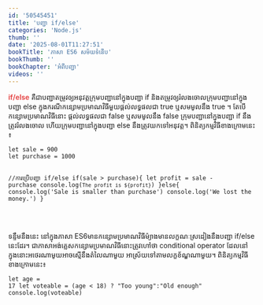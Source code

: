 ```yaml
---
id: '50545451'
title: 'បញ្ជា if/else'
categories: 'Node.js'
thumb: ''
date: '2025-08-01T11:27:51'
bookTitle: 'ភាសា​ ES6 សម័យ​ទំនើប'
bookThumb: ''
bookChapter: 'អំពី​បញ្ជា'
videos: ''
---
```

<p><span style="color:hsl(0, 75%, 60%);"><strong>if/else</strong></span> គឺ​ជា​បញ្ជា​តម្រូវ​ឲ្យ​អនុវត្ត​ក្រុម​បញ្ជា​នៅ​ក្នុង​បញ្ជា if និង​តម្រូវ​ឲ្យ​រំលង​ចោល​ក្រុម​បញ្ជា​នៅ​ក្នុង​បញ្ជា else ក្នុង​ករណី​កន្សោម​ប្រមាណ​វិធី​មួយ​ផ្តល់​លទ្ធផល​ជា true ឬ​សមមូលនឹង true ។ តែ​បើ​កន្សោម​ប្រមាណ​វិធី​នោះ ផ្តល់​លទ្ធផល​ជា​ false ឬ​សមមូល​នឹង​ false ក្រុម​បញ្ជា​នៅ​ក្នុង​បញ្ជា if នឹង​ត្រូវ​រំលង​ចោល ហើយ​ក្រុម​បញ្ជា​នៅ​ក្នុង​បញ្ជា else នឹង​ត្រូវ​យក​ទៅ​អនុវត្ត​។ ពិនិត្យ​កម្មវិធី​ខាង​ក្រោម​នេះ​៖</p><pre><code class="language-javascript">let sale = 900
let purchase = 1000
 
//ការប្រើ​បញ្ជា if/else
if(sale &gt; purchase){
  let profit = sale - purchase
  console.log(`The profit is ${profit}`)
}else{
  console.log('Sale is smaller than purchase')
  console.log('We lost the money.')
}</code></pre><p>&nbsp;</p><p>ទន្ទឹមនឹង​នេះ នៅ​ក្នុង​ភាសា ES6 ​មាន​កន្សោម​ប្រមាណ​វិធី​ម៉្យាងមាន​លក្ខណៈ​ស្រដៀង​នឹង​បញ្ជា if/else នេះ​ដែរ​។ ជា​ភាសា​អង់គ្លេស​ កន្សោម​ប្រមាណ​វិធី​នោះ​​ត្រូវ​ហៅ​ថា conditional operator ដែល​នៅ​ក្នុង​នោះ​ អថេរ​ណា​មូយ​អាច​ស្មើ​នឹងតំលៃ​ណាមួយ អាស្រ័យ​ទៅ​តាម​លក្ខខ័ណ្ឌ​ណាមួយ​។ ពិនិត្យ​កម្មវិធី​ខាង​ក្រោម​នេះ៖</p><pre><code class="language-javascript">let age = 17
let voteable = (age &lt; 18) ? "Too young":"Old enough"
console.log(voteable)</code></pre>
